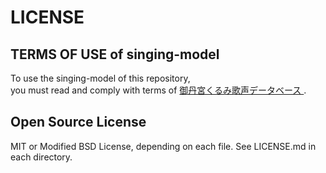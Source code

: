 # LICENSE

## TERMS OF USE of singing-model

To use the singing-model of this repository,  
you must read and comply with terms of [御丹宮くるみ歌声データベース ](http://onikuru.info/db-download/).

## Open Source License

MIT or Modified BSD License, depending on each file.
See LICENSE.md in each directory.

